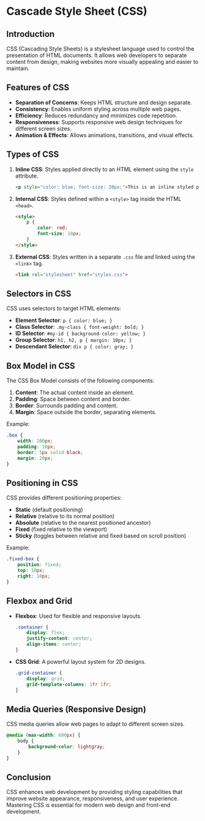 # Cascade Style Sheet (CSS)

## Introduction
CSS (Cascading Style Sheets) is a stylesheet language used to control the presentation of HTML documents. It allows web developers to separate content from design, making websites more visually appealing and easier to maintain.

## Features of CSS
- **Separation of Concerns**: Keeps HTML structure and design separate.
- **Consistency**: Enables uniform styling across multiple web pages.
- **Efficiency**: Reduces redundancy and minimizes code repetition.
- **Responsiveness**: Supports responsive web design techniques for different screen sizes.
- **Animation & Effects**: Allows animations, transitions, and visual effects.

## Types of CSS
1. **Inline CSS**: Styles applied directly to an HTML element using the `style` attribute.
   ```html
   <p style="color: blue; font-size: 20px;">This is an inline styled paragraph.</p>
   ```

2. **Internal CSS**: Styles defined within a `<style>` tag inside the HTML `<head>`.
   ```html
   <style>
       p {
           color: red;
           font-size: 18px;
       }
   </style>
   ```

3. **External CSS**: Styles written in a separate `.css` file and linked using the `<link>` tag.
   ```html
   <link rel="stylesheet" href="styles.css">
   ```

## Selectors in CSS
CSS uses selectors to target HTML elements:
- **Element Selector**: `p { color: blue; }`
- **Class Selector**: `.my-class { font-weight: bold; }`
- **ID Selector**: `#my-id { background-color: yellow; }`
- **Group Selector**: `h1, h2, p { margin: 10px; }`
- **Descendant Selector**: `div p { color: gray; }`

## Box Model in CSS
The CSS Box Model consists of the following components:
1. **Content**: The actual content inside an element.
2. **Padding**: Space between content and border.
3. **Border**: Surrounds padding and content.
4. **Margin**: Space outside the border, separating elements.

Example:
```css
.box {
    width: 200px;
    padding: 10px;
    border: 5px solid black;
    margin: 20px;
}
```

## Positioning in CSS
CSS provides different positioning properties:
- **Static** (default positioning)
- **Relative** (relative to its normal position)
- **Absolute** (relative to the nearest positioned ancestor)
- **Fixed** (fixed relative to the viewport)
- **Sticky** (toggles between relative and fixed based on scroll position)

Example:
```css
.fixed-box {
    position: fixed;
    top: 10px;
    right: 10px;
}
```

## Flexbox and Grid
- **Flexbox**: Used for flexible and responsive layouts.
  ```css
  .container {
      display: flex;
      justify-content: center;
      align-items: center;
  }
  ```
- **CSS Grid**: A powerful layout system for 2D designs.
  ```css
  .grid-container {
      display: grid;
      grid-template-columns: 1fr 1fr;
  }
  ```

## Media Queries (Responsive Design)
CSS media queries allow web pages to adapt to different screen sizes.
```css
@media (max-width: 600px) {
    body {
        background-color: lightgray;
    }
}
```

## Conclusion
CSS enhances web development by providing styling capabilities that improve website appearance, responsiveness, and user experience. Mastering CSS is essential for modern web design and front-end development.

